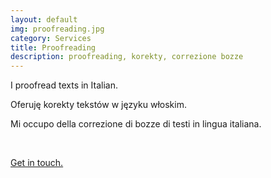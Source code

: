 ```yaml
---
layout: default
img: proofreading.jpg
category: Services
title: Proofreading
description: proofreading, korekty, correzione bozze
---
```

<p>
  I proofread texts in Italian.
</p>
<p>
Oferuję korekty tekstów w języku włoskim.
</p>
<p>
Mi occupo della correzione di bozze di testi in lingua italiana.
</p>
<br>
<p>
  <a href="mailto:angela@tiliatranslations.it">Get in touch.</a>
</p>

